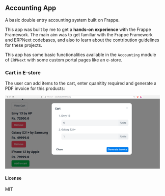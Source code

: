 ## Accounting App

A basic double entry accounting system built on Frappe.

This app was built by me to get a **hands-on experience** with the Frappe Framework. The main aim was to get familiar with the Frappe Framework and ERPNext codebases, and also to learn about the contribution guidelines for these projects.

This app has some basic functionalities available in the `Accounting` module of `ERPNext` with some custom portal pages like an e-store.

### Cart in E-store

The user can add items to the cart, enter quanitity required and generate a PDF invoice for this products:

![Image of cart pop up](/img/cart.png)

#### License

MIT